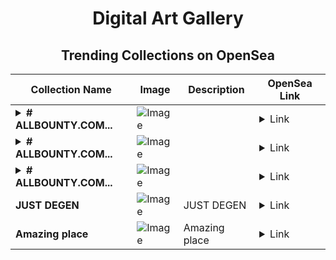 <div align="center">

# Digital Art Gallery

## Trending Collections on OpenSea

| Collection Name                       | Image                                                                                     | Description                       | OpenSea Link                                                                                          |
|---------------------------------------|-------------------------------------------------------------------------------------------|-----------------------------------|--------------------------------------------------------------------------------------------------------|
| **<details><summary># ALLBOUNTY.COM...</summary># ALLBOUNTY.COM #160</details>** | ![Image](https://i.seadn.io/s/raw/files/a51413995b5e12144a94b12af77ce65d.png?w=500&auto=format?w=200&auto=format) |  | <details><summary>Link</summary>[# ALLBOUNTY.COM #160](https://opensea.io/collection/allbounty-com-160-1)</details> |
| **<details><summary># ALLBOUNTY.COM...</summary># ALLBOUNTY.COM #159</details>** | ![Image](https://i.seadn.io/s/raw/files/0efd33107b874ee107b92a0ed2f77b61.png?w=500&auto=format?w=200&auto=format) |  | <details><summary>Link</summary>[# ALLBOUNTY.COM #159](https://opensea.io/collection/allbounty-com-159-1)</details> |
| **<details><summary># ALLBOUNTY.COM...</summary># ALLBOUNTY.COM #158</details>** | ![Image](https://i.seadn.io/s/raw/files/e81b21a78d9473f76d22bf51ed2f19f8.png?w=500&auto=format?w=200&auto=format) |  | <details><summary>Link</summary>[# ALLBOUNTY.COM #158](https://opensea.io/collection/allbounty-com-158-1)</details> |
| **JUST DEGEN** | ![Image](https://i.seadn.io/s/raw/files/18c05ba8fd8158c1f3a08cefaf4678e5.png?w=500&auto=format?w=200&auto=format) | JUST DEGEN | <details><summary>Link</summary>[JUST DEGEN](https://opensea.io/collection/just-degen-2)</details> |
| **Amazing place** | ![Image](https://i.seadn.io/s/raw/files/ffecf89432a48ea81467750273303c53.jpg?w=500&auto=format?w=200&auto=format) |  Amazing place | <details><summary>Link</summary>[Amazing place](https://opensea.io/collection/amazing-place-4)</details> |

</div>